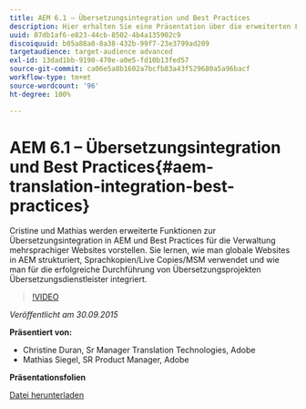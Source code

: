 ```yaml
---
title: AEM 6.1 – Übersetzungsintegration und Best Practices
description: Hier erhalten Sie eine Präsentation über die erweiterten Funktionen zur Übersetzungsintegration in AEM. Erfahren Sie mehr über Best Practices für die Verwaltung mehrsprachiger Websites.
uuid: 07db1af6-e823-44cb-8502-4b4a135902c9
discoiquuid: b05a88a0-8a38-432b-99f7-23e3799ad209
targetaudience: target-audience advanced
exl-id: 13dad1bb-9190-470e-a0e5-fd10b13fed57
source-git-commit: ca06e5a8b1602a7bcfb83a43f529680a5a96bacf
workflow-type: tm+mt
source-wordcount: '96'
ht-degree: 100%

---
```


# AEM 6.1 – Übersetzungsintegration und Best Practices{#aem-translation-integration-best-practices}

Cristine und Mathias werden erweiterte Funktionen zur Übersetzungsintegration in AEM und Best Practices für die Verwaltung mehrsprachiger Websites vorstellen. Sie lernen, wie man globale Websites in AEM strukturiert, Sprachkopien/Live Copies/MSM verwendet und wie man für die erfolgreiche Durchführung von Übersetzungsprojekten Übersetzungsdienstleister integriert.

>[!VIDEO](https://video.tv.adobe.com/v/19371/?quality=9)

*Veröffentlicht am 30.09.2015*

**Präsentiert von:**

* Christine Duran, Sr Manager Translation Technologies, Adobe
* Mathias Siegel, SR Product Manager, Adobe

**Präsentationsfolien**

[Datei herunterladen](assets/09302015-aem-gems-translation-integration-and-best-practices.pdf)

<!--
[Get back to the Overview](https://helpx.adobe.com/experience-manager/kt/eseminars/gems/aem-index.html)
-->
